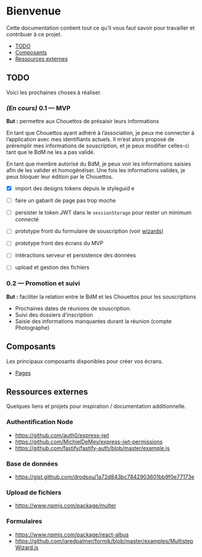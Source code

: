 # Bienvenue

Cette documentation contient tout ce qu’il vous faut savoir pour travailler et
contribuer à ce projet.

- [TODO](#todo)
- [Composants](#composants)
- [Ressources externes](#ressources-externes)

## TODO

Voici les prochaines choses à réaliser.

### _(En cours)_ 0.1 — MVP

**But :** permettre aux Chouettos de présaisir leurs informations

En tant que Chouettos ayant adhéré à l’association, je peux me connecter à
l’application avec mes identifiants actuels. Il m’est alors proposé de
préremplir mes informations de souscription, et je peux modifier celles-ci tant
que le BdM ne les a pas validé.

En tant que membre autorisé du BdM, je peux voir les informations saisies afin
de les valider et homogénéïser. Une fois les informations valides, je peux
bloquer leur édition par le Chouettos.

- [x] import des designs tokens depuis le styleguid
e

- [ ] faire un gabarit de page pas trop moche
- [ ] persister le token JWT dans le `sessionStorage` pour rester un minimum
      connecté
- [ ] prototype front du formulaire de souscription (voir
      [wizards](#formulaires))
- [ ] prototype front des écrans du MVP
- [ ] intéractions serveur et persistence des données
- [ ] upload et gestion des fichiers

### 0.2 — Promotion et suivi

**But :** faciliter la relation entre le BdM et les Chouettos pour les
souscriptions

- Prochaines dates de réunions de souscription.
- Suivi des dossiers d’inscription
- Saisie des informations manquantes durant la réunion (compte Photographe)

## Composants

Les principaux composants disponibles pour créer vos écrans.

- [Pages](pages)

## Ressources externes

Quelques liens et projets pour inspiration / documentation additionnelle.

### Authentification Node

- https://github.com/auth0/express-jwt
- https://github.com/MichielDeMey/express-jwt-permissions
- https://github.com/fastify/fastify-auth/blob/master/example.js

### Base de données

- https://gist.github.com/drodsou/1a72d843bc7842903601bb9f0e77173e

### Upload de fichiers

- https://www.npmjs.com/package/multer

### Formulaires

- https://www.npmjs.com/package/react-albus
- https://github.com/jaredpalmer/formik/blob/master/examples/MultistepWizard.js
